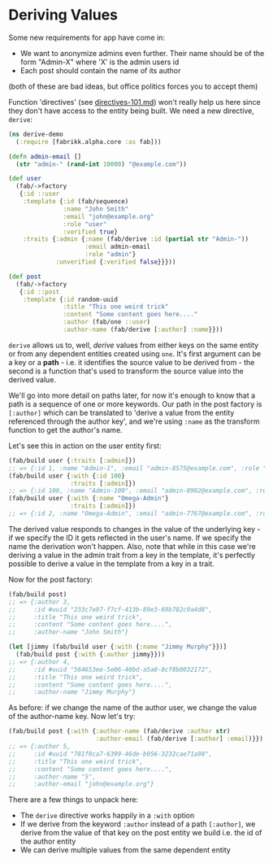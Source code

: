 # Deriving Values

Some new requirements for app have come in:

* We want to anonymize admins even further. Their name should be of the form "Admin-X" where 'X' is the admin users id
* Each post should contain the name of its author

(both of these are bad ideas, but office politics forces you to accept them)

Function 'directives' (see [directives-101.md](directives-101.md "mention")) won't really help us here since they don't have access to the entity being built. We need a new directive, `derive`:

```clojure
(ns derive-demo
  (:require [fabrikk.alpha.core :as fab]))

(defn admin-email []
  (str "admin-" (rand-int 10000) "@example.com"))

(def user
  (fab/->factory
   {:id ::user
    :template {:id (fab/sequence)
               :name "John Smith"
               :email "john@example.org"
               :role "user"
               :verified true}
    :traits {:admin {:name (fab/derive :id (partial str "Admin-"))
                     :email admin-email
                     :role "admin"}
             :unverified {:verified false}}}))

(def post
  (fab/->factory
   {:id ::post
    :template {:id random-uuid
               :title "This one weird trick"
               :content "Some content goes here...."
               :author (fab/one ::user)
               :author-name (fab/derive [:author] :name}}))
```

`derive` allows us to, well, _derive_ values from either keys on the same entity or from any dependent entities created using `one`.  It's first argument can be a key or a **path** - i.e. it identifies the source value to be derived from - the second is a function that's used to transform the source value into the derived value.&#x20;

We'll go into more detail on paths later, for now it's enough to know that a path is a sequence of one or more keywords. Our path in the post factory is `[:author]` which can be translated to 'derive a value from the entity referenced through the author key', and we're using `:name` as the transform function to get the author's name.

Let's see this in action on the user entity first:

```clojure
(fab/build user {:traits [:admin]})
;; => {:id 1, :name "Admin-1", :email "admin-8575@example.com", :role "admin", :verified true}
(fab/build user {:with {:id 100}
                 :traits [:admin]})
;; => {:id 100, :name "Admin-100", :email "admin-8902@example.com", :role "admin", :verified true}
(fab/build user {:with {:name "Omega-Admin"}
                 :traits [:admin]})
;; => {:id 2, :name "Omega-Admin", :email "admin-7767@example.com", :role "admin", :verified true}
```

The derived value responds to changes in the value of the underlying key - if we specify the ID it gets reflected in the user's name. If we specify the name the derivation won't happen. Also, note that while in this case we're deriving a value in the admin trait from a key in the template, it's perfectly possible to derive a value in the template from a key in a trait.

Now for the post factory:

```clojure
(fab/build post)
;; => {:author 3,
;;     :id #uuid "233c7e97-f7cf-413b-89e3-69b782c9a4d8",
;;     :title "This one weird trick",
;;     :content "Some content goes here....",
;;     :author-name "John Smith"}

(let [jimmy (fab/build user {:with {:name "Jimmy Murphy"}})]
  (fab/build post {:with {:author jimmy}}))
;; => {:author 4,
;;     :id #uuid "564653ee-5e06-40bd-a5a0-8cf8b0032172",
;;     :title "This one weird trick",
;;     :content "Some content goes here....",
;;     :author-name "Jimmy Murphy"}
```

As before: if we change the name of the author user, we change the value of the author-name key. Now let's try:

```clojure
(fab/build post {:with {:author-name (fab/derive :author str)
                        :author-email (fab/derive [:author] :email)}})
;; => {:author 5,
;;     :id #uuid "781f0ca7-6399-46de-b056-3232cae71a98",
;;     :title "This one weird trick",
;;     :content "Some content goes here....",
;;     :author-name "5",
;;     :author-email "john@example.org"}
```

There are a few things to unpack here:

- The `derive` directive works happily in a `:with` option
- If we derive from the keyword `:author` instead of a path `[:author]`, we derive from the value of that key on the post entity we build i.e. the id of the author entity
- We can derive multiple values from the same dependent entity

